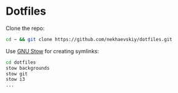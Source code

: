 # Dotfiles

Clone the repo:

```bash
cd ~ && git clone https://github.com/nekhaevskiy/dotfiles.git
```

Use [GNU Stow](https://www.gnu.org/software/stow/) for creating symlinks:

```bash
cd dotfiles
stow backgrounds
stow git
stow i3
...
```
